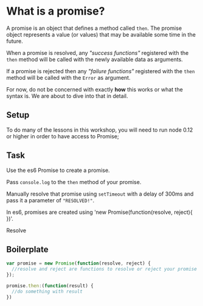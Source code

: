 # What is a promise?

A promise is an object that defines a method called `then`.
The promise object represents a value (or values) that may
be available some time in the future.

When a promise is resolved, any *"success functions"* registered
with the `then` method will be called with the newly available
data as arguments.

If a promise is rejected then any *"failure functions"* registered
with the `then` method will be called with the `Error` as argument.

For now, do not be concerned with exactly **how** this works or what
the syntax is.  We are about to dive into that in detail.

## Setup

To do many of the lessons in this workshop, you will need to run node 0.12 or higher
in order to have access to Promise;

## Task

Use the es6 Promise to create a promise.

Pass `console.log` to the `then` method of your promise.

Manually resolve that promise using `setTimeout` with a delay of 300ms
and pass it a parameter of `"RESOLVED!"`.

In es6, promises are created using 'new Promise(function(resolve, reject){ })'.

Resolve

## Boilerplate

```js
var promise = new Promise(function(resolve, reject) {
  //resolve and reject are functions to resolve or reject your promise
});

promise.then:(function(result) {
  //do something with result
})

```
